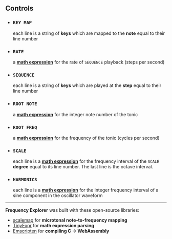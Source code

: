 ## Controls

- ### `KEY MAP`
  each line is a string of **keys** which are mapped to the **note** equal to their line number

- ### `RATE`
  a [**math expression**](https://codeplea.com/tinyexpr) for the rate of `SEQUENCE` playback (steps per second)

- ### `SEQUENCE`
  each line is a string of **keys** which are played at the **step** equal to their line number

- ### `ROOT NOTE`
  a [**math expression**](https://codeplea.com/tinyexpr) for the integer note number of the tonic

- ### `ROOT FREQ`
  a [**math expression**](https://codeplea.com/tinyexpr) for the frequency of the tonic (cycles per second)

- ### `SCALE`
  each line is a [**math expression**](https://codeplea.com/tinyexpr) for the frequency interval of the `SCALE` **degree** equal to its line number. The last line is the octave interval.

- ### `HARMONICS`
  each line is a [**math expression**](https://codeplea.com/tinyexpr) for the integer frequency interval of a sine component in the oscillator waveform

---

**Frequency Explorer** was built with these open-source libraries:

- [scalemap](https://github.com/maxellp/scalemap) for **microtonal note-to-frequency mapping**
- [TinyExpr](https://codeplea.com/tinyexpr) for **math expression parsing**
- [Emscripten](https://emscripten.org/) for **compiling C &rarr; WebAssembly**
